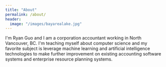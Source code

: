 ```yaml
---
title: "About"
permalink: /about/
header:
  image: "/images/bayarealake.jpg"
---
```


I'm Ryan Guo and I am a corporation accountant working in North Vancouver, BC. I'm teaching myself about computer science and my favorite subject is leverage machine learning and artificial intelligence technologies to make further improvement on existing accounting software systems and enterprise resource planning systems.
